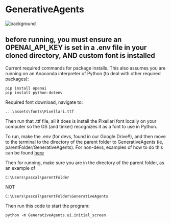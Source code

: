 # GenerativeAgents

![background](https://cdn.discordapp.com/attachments/272520065176567809/1370799728736075878/background.png?ex=6820d03b&is=681f7ebb&hm=733c85703ec935b5c79b75697036c430487f19ac7481b069768f67f733ab82e1&)


## before running, you must ensure an OPENAI_API_KEY is set in a .env file in your cloned directory, AND custom font is installed

Current required commands for package installs. This also assumes you are running on an Anaconda interpreter of Python (to deal with other required packages):
```
pip install openai
pip install python-dotenv
```

Required font download, navigate to:
```
...\assets\fonts\Pixellari.ttf
```
Then run that .ttf file, all it does is install the Pixellari font locally on your computer so the OS (and tinker) recognizes it as a font to use in Python.

To run, make the .env (for devs, found in our Google Drive!!), and then move to the terminal to the directory of the parent folder to GenerativeAgents (ie, parentFolder/GenerativeAgents). For non-devs, examples of how to do this can be found [here](https://learn.griptape.ai/latest/setup/02_openai/)

Then for running, make sure you are in the directory of the parent folder, as an example of
```
C:\Users\pascal\parentFolder
```
NOT
```
C:\Users\pascal\parentFolder\GenerativeAgents
```

Then run this code to start the program:
```
python -m GenerativeAgents.ui.initial_screen
```
